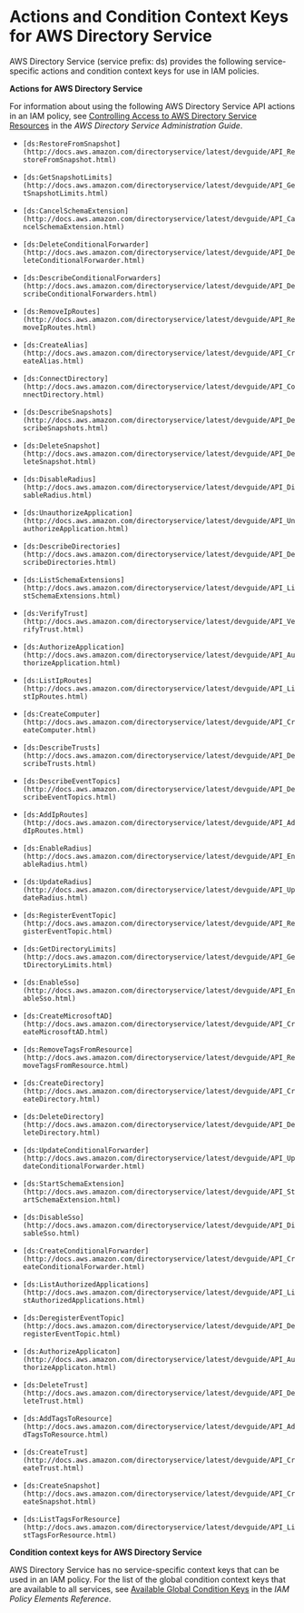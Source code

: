 # Actions and Condition Context Keys for AWS Directory Service<a name="list_ds"></a>

AWS Directory Service \(service prefix: ds\) provides the following service\-specific actions and condition context keys for use in IAM policies\.

**Actions for AWS Directory Service**

For information about using the following AWS Directory Service API actions in an IAM policy, see [Controlling Access to AWS Directory Service Resources](http://docs.aws.amazon.com/directoryservice/latest/admin-guide/iam_policy.html) in the *AWS Directory Service Administration Guide*\.

+ `[ds:RestoreFromSnapshot](http://docs.aws.amazon.com/directoryservice/latest/devguide/API_RestoreFromSnapshot.html)`

+ `[ds:GetSnapshotLimits](http://docs.aws.amazon.com/directoryservice/latest/devguide/API_GetSnapshotLimits.html)`

+ `[ds:CancelSchemaExtension](http://docs.aws.amazon.com/directoryservice/latest/devguide/API_CancelSchemaExtension.html)`

+ `[ds:DeleteConditionalForwarder](http://docs.aws.amazon.com/directoryservice/latest/devguide/API_DeleteConditionalForwarder.html)`

+ `[ds:DescribeConditionalForwarders](http://docs.aws.amazon.com/directoryservice/latest/devguide/API_DescribeConditionalForwarders.html)`

+ `[ds:RemoveIpRoutes](http://docs.aws.amazon.com/directoryservice/latest/devguide/API_RemoveIpRoutes.html)`

+ `[ds:CreateAlias](http://docs.aws.amazon.com/directoryservice/latest/devguide/API_CreateAlias.html)`

+ `[ds:ConnectDirectory](http://docs.aws.amazon.com/directoryservice/latest/devguide/API_ConnectDirectory.html)`

+ `[ds:DescribeSnapshots](http://docs.aws.amazon.com/directoryservice/latest/devguide/API_DescribeSnapshots.html)`

+ `[ds:DeleteSnapshot](http://docs.aws.amazon.com/directoryservice/latest/devguide/API_DeleteSnapshot.html)`

+ `[ds:DisableRadius](http://docs.aws.amazon.com/directoryservice/latest/devguide/API_DisableRadius.html)`

+ `[ds:UnauthorizeApplication](http://docs.aws.amazon.com/directoryservice/latest/devguide/API_UnauthorizeApplication.html)`

+ `[ds:DescribeDirectories](http://docs.aws.amazon.com/directoryservice/latest/devguide/API_DescribeDirectories.html)`

+ `[ds:ListSchemaExtensions](http://docs.aws.amazon.com/directoryservice/latest/devguide/API_ListSchemaExtensions.html)`

+ `[ds:VerifyTrust](http://docs.aws.amazon.com/directoryservice/latest/devguide/API_VerifyTrust.html)`

+ `[ds:AuthorizeApplication](http://docs.aws.amazon.com/directoryservice/latest/devguide/API_AuthorizeApplication.html)`

+ `[ds:ListIpRoutes](http://docs.aws.amazon.com/directoryservice/latest/devguide/API_ListIpRoutes.html)`

+ `[ds:CreateComputer](http://docs.aws.amazon.com/directoryservice/latest/devguide/API_CreateComputer.html)`

+ `[ds:DescribeTrusts](http://docs.aws.amazon.com/directoryservice/latest/devguide/API_DescribeTrusts.html)`

+ `[ds:DescribeEventTopics](http://docs.aws.amazon.com/directoryservice/latest/devguide/API_DescribeEventTopics.html)`

+ `[ds:AddIpRoutes](http://docs.aws.amazon.com/directoryservice/latest/devguide/API_AddIpRoutes.html)`

+ `[ds:EnableRadius](http://docs.aws.amazon.com/directoryservice/latest/devguide/API_EnableRadius.html)`

+ `[ds:UpdateRadius](http://docs.aws.amazon.com/directoryservice/latest/devguide/API_UpdateRadius.html)`

+ `[ds:RegisterEventTopic](http://docs.aws.amazon.com/directoryservice/latest/devguide/API_RegisterEventTopic.html)`

+ `[ds:GetDirectoryLimits](http://docs.aws.amazon.com/directoryservice/latest/devguide/API_GetDirectoryLimits.html)`

+ `[ds:EnableSso](http://docs.aws.amazon.com/directoryservice/latest/devguide/API_EnableSso.html)`

+ `[ds:CreateMicrosoftAD](http://docs.aws.amazon.com/directoryservice/latest/devguide/API_CreateMicrosoftAD.html)`

+ `[ds:RemoveTagsFromResource](http://docs.aws.amazon.com/directoryservice/latest/devguide/API_RemoveTagsFromResource.html)`

+ `[ds:CreateDirectory](http://docs.aws.amazon.com/directoryservice/latest/devguide/API_CreateDirectory.html)`

+ `[ds:DeleteDirectory](http://docs.aws.amazon.com/directoryservice/latest/devguide/API_DeleteDirectory.html)`

+ `[ds:UpdateConditionalForwarder](http://docs.aws.amazon.com/directoryservice/latest/devguide/API_UpdateConditionalForwarder.html)`

+ `[ds:StartSchemaExtension](http://docs.aws.amazon.com/directoryservice/latest/devguide/API_StartSchemaExtension.html)`

+ `[ds:DisableSso](http://docs.aws.amazon.com/directoryservice/latest/devguide/API_DisableSso.html)`

+ `[ds:CreateConditionalForwarder](http://docs.aws.amazon.com/directoryservice/latest/devguide/API_CreateConditionalForwarder.html)`

+ `[ds:ListAuthorizedApplications](http://docs.aws.amazon.com/directoryservice/latest/devguide/API_ListAuthorizedApplications.html)`

+ `[ds:DeregisterEventTopic](http://docs.aws.amazon.com/directoryservice/latest/devguide/API_DeregisterEventTopic.html)`

+ `[ds:AuthorizeApplicaton](http://docs.aws.amazon.com/directoryservice/latest/devguide/API_AuthorizeApplicaton.html)`

+ `[ds:DeleteTrust](http://docs.aws.amazon.com/directoryservice/latest/devguide/API_DeleteTrust.html)`

+ `[ds:AddTagsToResource](http://docs.aws.amazon.com/directoryservice/latest/devguide/API_AddTagsToResource.html)`

+ `[ds:CreateTrust](http://docs.aws.amazon.com/directoryservice/latest/devguide/API_CreateTrust.html)`

+ `[ds:CreateSnapshot](http://docs.aws.amazon.com/directoryservice/latest/devguide/API_CreateSnapshot.html)`

+ `[ds:ListTagsForResource](http://docs.aws.amazon.com/directoryservice/latest/devguide/API_ListTagsForResource.html)`

**Condition context keys for AWS Directory Service**

AWS Directory Service has no service\-specific context keys that can be used in an IAM policy\. For the list of the global condition context keys that are available to all services, see [Available Global Condition Keys](reference_policies_condition-keys.md#AvailableKeys) in the *IAM Policy Elements Reference*\.